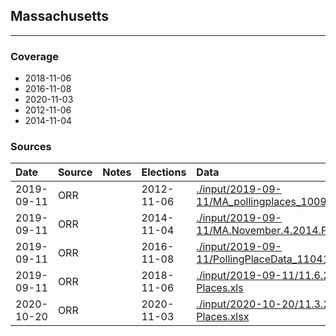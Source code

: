 ## Massachusetts

-------------



### Coverage
- 2018-11-06
- 2016-11-08
- 2020-11-03
- 2012-11-06
- 2014-11-04


### Sources

| Date | Source | Notes | Elections | Data |
| :---|:----|:---|:---|:---|
| 2019-09-11 | ORR |  | 2012-11-06 | [./input/2019-09-11/MA_pollingplaces_100912.xlsx](./input/2019-09-11/MA_pollingplaces_100912.xlsx) |
| 2019-09-11 | ORR |  | 2014-11-04 | [./input/2019-09-11/MA.November.4.2014.Polling.Places.xls](./input/2019-09-11/MA.November.4.2014.Polling.Places.xls) |
| 2019-09-11 | ORR |  | 2016-11-08 | [./input/2019-09-11/PollingPlaceData_110416.xlsx](./input/2019-09-11/PollingPlaceData_110416.xlsx) |
| 2019-09-11 | ORR |  | 2018-11-06 | [./input/2019-09-11/11.6.2018 Polling Places.xls](./input/2019-09-11/11.6.2018%20Polling%20Places.xls) |
| 2020-10-20 | ORR |  | 2020-11-03 | [./input/2020-10-20/11.3.20 Polling Places.xlsx](./input/2020-10-20/11.3.20%20Polling%20Places.xlsx) |
